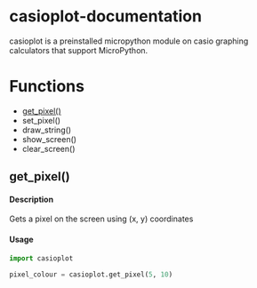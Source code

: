 # casioplot-documentation
casioplot is a preinstalled micropython module on casio graphing calculators that support MicroPython.

# Functions
* [get_pixel()](https://github.com/P0pMan20/casioplot-documentation/blob/main/README.md#get_pixel)
* set_pixel()
* draw_string()
* show_screen()
* clear_screen()
 
 
 
 

## get_pixel()
 
#### Description
Gets a pixel on the screen using (x, y) coordinates
 
#### Usage
```python
import casioplot

pixel_colour = casioplot.get_pixel(5, 10)
```
